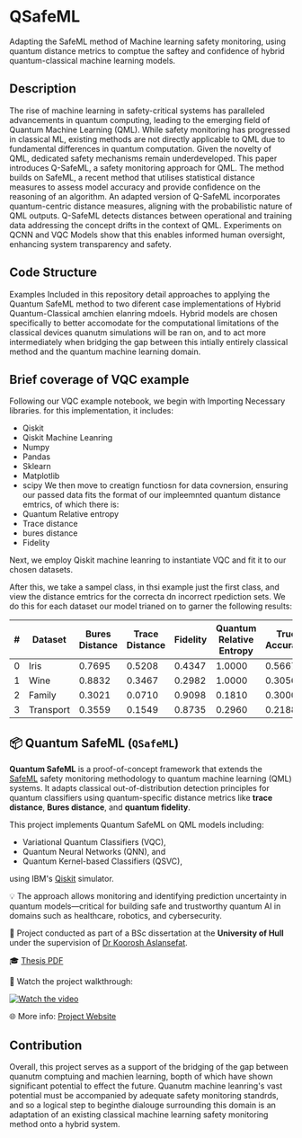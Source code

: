 # QSafeML
Adapting the SafeML method of Machine learning safety monitoring, using quantum distance metrics to comptue the saftey and confidence of hybrid quantum-classical machine learning models.

## Description
The rise of machine learning in safety-critical systems has paralleled advancements in quantum computing, leading to the emerging field of Quantum Machine Learning (QML). While safety monitoring has progressed in classical ML, existing methods are not directly applicable to QML due to fundamental differences in quantum computation. Given the novelty of QML, dedicated safety mechanisms remain underdeveloped. This paper introduces Q-SafeML, a safety monitoring approach for QML. The method builds on SafeML, a recent method that utilises statistical distance measures to assess model accuracy and provide confidence on the reasoning of an algorithm. An adapted version of Q-SafeML incorporates quantum-centric distance measures, aligning with the probabilistic nature of QML outputs. Q-SafeML detects distances between operational and training data addressing the concept drifts in the context of QML. Experiments on QCNN and VQC Models show that this enables informed human oversight, enhancing system transparency and safety. 

## Code Structure
Examples Included in this repository detail approaches to applying the Quantum SafeML method to two diferent case implementations of Hybrid Quantum-Classical amchien elanring mdoels. Hybrid models are chosen specifically to better accomodate for the computational limitations of the classical devices quanutm simulations will be ran on, and to act more intermediately when bridging the gap between this intially entirely classical method and the quantum machine learning domain. 

## Brief coverage of VQC example
Following our VQC example notebook, we begin with Importing Necessary libraries. for this implementation, it includes:
- Qiskit
- Qiskit Machine Leanring
- Numpy
- Pandas
- Sklearn
- Matplotlib
- scipy
We then move to creatign functiosn for data covnersion, ensuring our passed data fits the format of our impleemnted quantum distance emtrics, of which there is:
- Quantum Relative entropy
- Trace distance
- bures distance
- Fidelity

Next, we employ Qiskit machine leanring to instantiate VQC and fit it to our chosen datasets.

After this, we take a sampel class, in thsi example just the first class, and view the distance emtrics for the correcta dn incorrect rpediction sets. We do this for each dataset our model trianed on to garner the following results:

| #  | Dataset   | Bures Distance | Trace Distance | Fidelity | Quantum Relative Entropy | True Accuracy |
|----|-----------|----------------|----------------|----------|---------------------------|----------------|
| 0  | Iris      | 0.7695         | 0.5208         | 0.4347   | 1.0000                    | 0.5667         |
| 1  | Wine      | 0.8832         | 0.3467         | 0.2982   | 1.0000                    | 0.3056         |
| 2  | Family    | 0.3021         | 0.0710         | 0.9098   | 0.1810                    | 0.3000         |
| 3  | Transport | 0.3559         | 0.1549         | 0.8735   | 0.2960                    | 0.2188         |

## 📦 Quantum SafeML (`QSafeML`)

**Quantum SafeML** is a proof-of-concept framework that extends the [SafeML](https://doi.org/10.1016/j.artint.2021.103537) safety monitoring methodology to quantum machine learning (QML) systems. It adapts classical out-of-distribution detection principles for quantum classifiers using quantum-specific distance metrics like **trace distance**, **Bures distance**, and **quantum fidelity**.

This project implements Quantum SafeML on QML models including:
- Variational Quantum Classifiers (VQC),
- Quantum Neural Networks (QNN), and
- Quantum Kernel-based Classifiers (QSVC),

using IBM's [Qiskit](https://qiskit.org/) simulator.

💡 The approach allows monitoring and identifying prediction uncertainty in quantum models—critical for building safe and trustworthy quantum AI in domains such as healthcare, robotics, and cybersecurity.

📄 Project conducted as part of a BSc dissertation at the **University of Hull** under the supervision of [Dr Koorosh Aslansefat](https://www.hull.ac.uk/staff-directory/koorosh-aslansefat).

🎓 [Thesis PDF](https://github.com/Plennock/Honours-Stage-Project/blob/main/docs/Quantum_SafeML_BSc_Thesis.pdf)

🎥 Watch the project walkthrough:


[![Watch the video](http://img.youtube.com/vi/ndlLo0g1R7E/0.jpg)](https://www.youtube.com/watch?v=ndlLo0g1R7E)

🌐 More info: [Project Website](https://plennock.github.io/Honours-Stage-Project/)



## Contribution
Overall, this project serves as a support of the bridging of the gap between quanutm comptuing and machien learning, bopth of which have shown significant potential to effect the future. Quanutm machine leanring's vast potential must be accompanied by adequate safety monitoring standrds, and so a logical step to beginthe dialouge surrounding this domain is an adaptation of an existing classical machine learning safety monitoring method onto a hybrid system.
